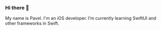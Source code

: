 ### Hi there 👋

My name is Pavel. I'm an iOS developer.
I’m currently learning SwiftUI and other frameworks in Swift.
<!--
**Saint-Pablo-3/Saint-Pablo-3** is a ✨ _special_ ✨ repository because its `README.md` (this file) appears on your GitHub profile.

Here are some ideas to get you started:

- 🔭 I’m currently working on ...
- 🌱 I’m currently learning SwiftUI and other..
- 👯 I’m looking to collaborate on ..waiting for your ideas))
- 🤔 I’m looking for help with ...
- 💬 Ask me about anything you want!
- 📫 How to reach me: ...
- 😄 Pronouns: he/him
- ⚡ Fun fact: ...
-->
